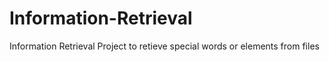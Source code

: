 # Information-Retrieval
Information Retrieval Project to retieve special words or elements from files
